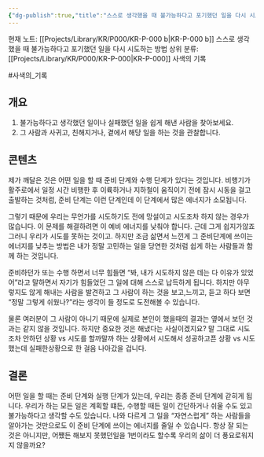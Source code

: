 ```yaml
---
{"dg-publish":true,"title":"스스로 생각했을 때 불가능하다고 포기했던 일을 다시 시도하는 방법","description":"개인적으로 느끼고 실제로 도움이됐던 스스로 생각했을 때 불가능하다고 포기했던 방법을 수행하는 방법입니다. 결론을 말하자면 그 일을 당연한거아니야 라는듯이 행동하는 사람과 사귀거나 관찰하는 것만으로 스스로 포기했던 일을 다시 시도할 수 있지 않을까요?","permalink":"/projects/library/kr/p000/kr-p-000-b/","dgPassFrontmatter":true,"noteIcon":"0","created":"2024-12-18T18:38:26.886+09:00","updated":"2024-12-18T18:54:36.283+09:00"}
---
```


현재 노트: [[Projects/Library/KR/P000/KR-P-000 b\|KR-P-000 b]] 스스로 생각했을 때 불가능하다고 포기했던 일을 다시 시도하는 방법
상위 분류: [[Projects/Library/KR/P000/KR-P-000\|KR-P-000]] 사색의 기록

#사색의_기록 


## 개요
1. 불가능하다고 생각했던 일이나 실패했던 일을 쉽게 해낸 사람을 찾아보세요.
2. 그 사람과 사귀고, 친해지거나, 곁에서 해당 일을 하는 것을 관찰합니다.



## 콘텐츠

제가 깨달은 것은 어떤 일을 할 때 준비 단계와 수행 단계가 있다는 것입니다. 비행기가 활주로에서 일정 시간 비행한 후 이륙하거나 지하철이 움직이기 전에 잠시 시동을 걸고 출발하는 것처럼, 준비 단계는 이런 단계인데 이 단계에서 많은 에너지가 소모됩니다.

그렇기 때문에 우리는 무언가를 시도하기도 전에 망설이고 시도조차 하지 않는 경우가 많습니다.
이 문제를 해결하려면 이 예비 에너지를 낮춰야 합니다. 근데 그게 쉽지가않죠 그러니 우리가 시도를 못하는 것이고. 하지만 조금 삶면서 느낀게 그 준비단계에 쓰이는 에너지를 낮추는 방법은
내가 정말 고민하는 일을 당연한 것처럼 쉽게 하는 사람들과 함께 하는 것입니다.

준비하던가 또는 수행 하면서 너무 힘들면 “봐, 내가 시도하지 않은 데는 다 이유가 있었어”라고 말하면서 자기가 힘들었던 그 일에 대해 스스로 납득하게 됩니다.
하지만 아무렇지도 않게 해내는 사람을 발견하고 그 사람이 하는 것을 보고,느끼고, 듣고 하다 보면 “정말 그렇게 쉬웠나?”라는 생각이 들 정도로 도전해볼 수 있습니다.

물론 여러분이 그 사람이 아니기 때문에 실제로 본인이 했을때의 결과는 옆에서 보던 것과는 같지 않을 것입니다.
하지만 중요한 것은 해냈다는 사실이겠지요?
말 그대로 시도조차 안하던 상황 vs 시도를 할까말까 하는 상황에서
시도해서 성공하고픈 상황 vs 시도했는데 실패한상황으로 한 걸음 나아갔을 겁니다.

## 결론
어떤 일을 할 때는 준비 단계와 실행 단계가 있는데, 우리는 종종 준비 단계에 갇히게 됩니다.
우리가 하는 모든 일은 계획할 떄든, 수행할 때든 일이 간단하거나 쉬울 수도 있고 불가능하다고 생각할 수도 있습니다.
나와 다르게 그 일을 “자연스럽게” 하는 사람들을 알아가는 것만으로도 이 준비 단계에 쓰이는 에너지를 줄일 수 있습니다.
항상 잘 되는 것은 아니지만, 어쨌든 해보지 못했던일을 1번이라도 할수록 우리의 삶이 더 풍요로워지지 않을까요?